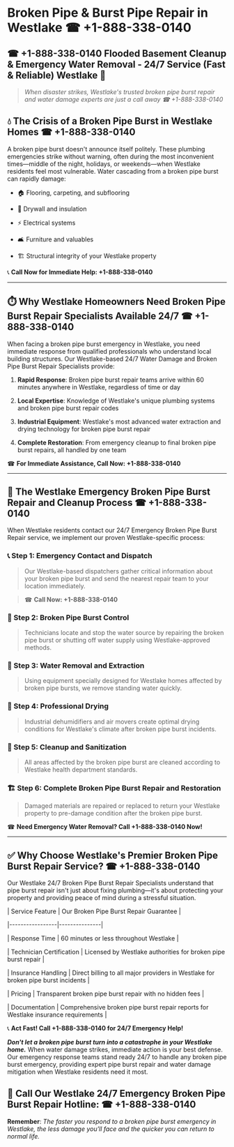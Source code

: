 # Broken Pipe & Burst Pipe Repair in Westlake ☎ +1-888-338-0140  
## ☎ +1-888-338-0140 Flooded Basement Cleanup & Emergency Water Removal - 24/7 Service (Fast & Reliable) Westlake 🚨  

> *When disaster strikes, Westlake's trusted broken pipe burst repair and water damage experts are just a call away ☎ +1-888-338-0140*  

## 💧 The Crisis of a Broken Pipe Burst in Westlake Homes ☎ +1-888-338-0140  

A broken pipe burst doesn't announce itself politely. These plumbing emergencies strike without warning, often during the most inconvenient times—middle of the night, holidays, or weekends—when Westlake residents feel most vulnerable. Water cascading from a broken pipe burst can rapidly damage:  

* 🏠 Flooring, carpeting, and subflooring  
* 🧱 Drywall and insulation  
* ⚡ Electrical systems  
* 🛋️ Furniture and valuables  
* 🏗️ Structural integrity of your Westlake property  

📞 **Call Now for Immediate Help: +1-888-338-0140**  

---  

## ⏱️ Why Westlake Homeowners Need Broken Pipe Burst Repair Specialists Available 24/7 ☎ +1-888-338-0140  

When facing a broken pipe burst emergency in Westlake, you need immediate response from qualified professionals who understand local building structures. Our Westlake-based 24/7 Water Damage and Broken Pipe Burst Repair Specialists provide:  

1. **Rapid Response**: Broken pipe burst repair teams arrive within 60 minutes anywhere in Westlake, regardless of time or day  
2. **Local Expertise**: Knowledge of Westlake's unique plumbing systems and broken pipe burst repair codes  
3. **Industrial Equipment**: Westlake's most advanced water extraction and drying technology for broken pipe burst repair  
4. **Complete Restoration**: From emergency cleanup to final broken pipe burst repairs, all handled by one team  

☎ **For Immediate Assistance, Call Now: +1-888-338-0140**  

---  

## 🔧 The Westlake Emergency Broken Pipe Burst Repair and Cleanup Process ☎ +1-888-338-0140  

When Westlake residents contact our 24/7 Emergency Broken Pipe Burst Repair service, we implement our proven Westlake-specific process:  

### 📞 Step 1: Emergency Contact and Dispatch  
> Our Westlake-based dispatchers gather critical information about your broken pipe burst and send the nearest repair team to your location immediately.  
> ☎ **Call Now: +1-888-338-0140**  

### 🚿 Step 2: Broken Pipe Burst Control  
> Technicians locate and stop the water source by repairing the broken pipe burst or shutting off water supply using Westlake-approved methods.  

### 🌊 Step 3: Water Removal and Extraction  
> Using equipment specially designed for Westlake homes affected by broken pipe bursts, we remove standing water quickly.  

### 💨 Step 4: Professional Drying  
> Industrial dehumidifiers and air movers create optimal drying conditions for Westlake's climate after broken pipe burst incidents.  

### 🧼 Step 5: Cleanup and Sanitization  
> All areas affected by the broken pipe burst are cleaned according to Westlake health department standards.  

### 🏗️ Step 6: Complete Broken Pipe Burst Repair and Restoration  
> Damaged materials are repaired or replaced to return your Westlake property to pre-damage condition after the broken pipe burst.  

☎ **Need Emergency Water Removal? Call +1-888-338-0140 Now!**  

---  

## ✅ Why Choose Westlake's Premier Broken Pipe Burst Repair Service? ☎ +1-888-338-0140  

Our Westlake 24/7 Broken Pipe Burst Repair Specialists understand that pipe burst repair isn't just about fixing plumbing—it's about protecting your property and providing peace of mind during a stressful situation.  

| Service Feature | Our Broken Pipe Burst Repair Guarantee |  
|-----------------|---------------|  
| Response Time | 60 minutes or less throughout Westlake |  
| Technician Certification | Licensed by Westlake authorities for broken pipe burst repair |  
| Insurance Handling | Direct billing to all major providers in Westlake for broken pipe burst incidents |  
| Pricing | Transparent broken pipe burst repair with no hidden fees |  
| Documentation | Comprehensive broken pipe burst repair reports for Westlake insurance requirements |  

📞 **Act Fast! Call +1-888-338-0140 for 24/7 Emergency Help!**  

***Don't let a broken pipe burst turn into a catastrophe in your Westlake home.*** When water damage strikes, immediate action is your best defense. Our emergency response teams stand ready 24/7 to handle any broken pipe burst emergency, providing expert pipe burst repair and water damage mitigation when Westlake residents need it most.  

## 📱 Call Our Westlake 24/7 Emergency Broken Pipe Burst Repair Hotline: ☎ +1-888-338-0140  

**Remember**: *The faster you respond to a broken pipe burst emergency in Westlake, the less damage you'll face and the quicker you can return to normal life.*